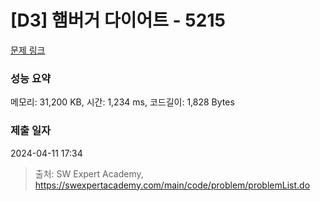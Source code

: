 # [D3] 햄버거 다이어트 - 5215 

[문제 링크](https://swexpertacademy.com/main/code/problem/problemDetail.do?contestProbId=AWT-lPB6dHUDFAVT) 

### 성능 요약

메모리: 31,200 KB, 시간: 1,234 ms, 코드길이: 1,828 Bytes

### 제출 일자

2024-04-11 17:34



> 출처: SW Expert Academy, https://swexpertacademy.com/main/code/problem/problemList.do